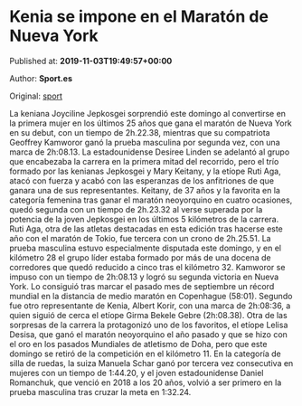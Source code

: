 
# Kenia se impone en el Maratón de Nueva York

Published at: **2019-11-03T19:49:57+00:00**

Author: **Sport.es**

Original: [sport](https://www.sport.es/es/noticias/atletismo/kenia-impone-maraton-nueva-york-7712921)

La keniana Joyciline Jepkosgei sorprendió este domingo al convertirse en la primera mujer en los últimos 25 años que gana el maratón de Nueva York en su debut, con un tiempo de 2h.22.38, mientras que su compatriota Geoffrey Kamworor ganó la prueba masculina por segunda vez, con una marca de 2h:08.13.
La estadounidense Desiree Linden se adelantó al grupo que encabezaba la carrera en la primera mitad del recorrido, pero el trío formado por las kenianas Jepkosgei y Mary Keitany, y la etíope Ruti Aga, atacó con fuerza y acabó con las esperanzas de los anfitriones de que ganara una de sus representantes.
Keitany, de 37 años y la favorita en la categoría femenina tras ganar el maratón neoyorquino en cuatro ocasiones, quedó segunda con un tiempo de 2h.23.32 al verse superada por la potencia de la joven Jepkosgei en los últimos 5 kilómetros de la carrera.
Ruti Aga, otra de las atletas destacadas en esta edición tras hacerse este año con el maratón de Tokio, fue tercera con un crono de 2h.25.51.
La prueba masculina estuvo especialmente disputada este domingo, y en el kilómetro 28 el grupo líder estaba formado por más de una docena de corredores que quedó reducido a cinco tras el kilómetro 32.
Kamworor se impuso con un tiempo de 2h:08.13 y logró su segunda victoria en Nueva York. Lo consiguió tras marcar el pasado mes de septiembre un récord mundial en la distancia de medio maratón en Copenhague (58:01). Segundo fue otro representante de Kenia, Albert Korir, con una marca de 2h:08:36, a quien siguió de cerca el etíope Girma Bekele Gebre (2h:08.38).
Otra de las sorpresas de la carrera la protagonizó uno de los favoritos, el etíope Lelisa Desisa, que ganó el maratón neoyorquino el año pasado y que se hizo con el oro en los pasados Mundiales de atletismo de Doha, pero que este domingo se retiró de la competición en el kilómetro 11.
En la categoría de silla de ruedas, la suiza Manuela Schar ganó por tercera vez consecutiva en mujeres con un tiempo de 1:44.20, y el joven estadounidense Daniel Romanchuk, que venció en 2018 a los 20 años, volvió a ser primero en la prueba masculina tras cruzar la meta en 1:32.24. 
